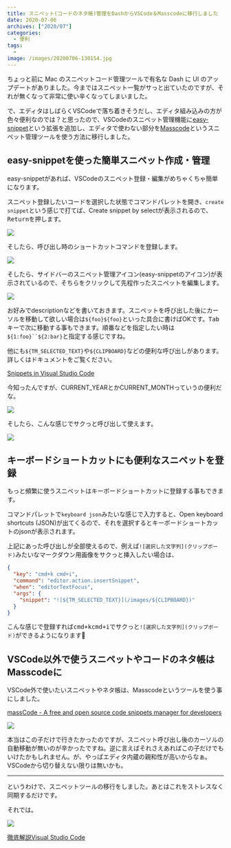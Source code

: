 ```yaml
---
title: スニペット(コードのネタ帳)管理をDashからVSCode＆Masscodeに移行しました
date: 2020-07-06
archives: ["2020/07"]
categories:
  - 便利
tags:
  -
image: /images/20200706-130154.jpg
---
```

ちょっと前に Mac のスニペットコード管理ツールで有名な Dash に UI のアップデートがありました。今まではスニペット一覧がサっと出ていたのですが、それが無くなって非常に使い辛くなってしまいました。

で、エディタはしばらくVSCodeで落ち着きそうだし、エディタ組み込みの方が色々便利なのでは？と思ったので、VSCodeのスニペット管理機能に[easy-snippet](https://marketplace.visualstudio.com/items?itemName=inu1255.easy-snippet)という拡張を追加し、エディタで使わない部分を[Masscode](https://masscode.io/)というスニペット管理ツールを使う方法に移行しました。

## easy-snippetを使った簡単スニペット作成・管理

easy-snippetがあれば、VSCodeのスニペット登録・編集がめちゃくちゃ簡単になります。

スニペット登録したいコードを選択した状態でコマンドパレットを開き、`create snippet`という感じで打てば、Create snippet by selectが表示されるので、<kbd>Return</kbd>を押します。

![](/images/20200706-122645.jpg)

そしたら、呼び出し時のショートカットコマンドを登録します。

![](/images/20200706-123037.jpg)

そしたら、サイドバーのスニペット管理アイコン(easy-snippetのアイコン)が表示されているので、そちらをクリックして先程作ったスニペットを編集します。

![](/images/20200706-112806.jpg)

お好みでdescriptionなどを書いておきます。スニペットを呼び出した後にカーソルを移動して欲しい場合は`${foo}${foo}`といった具合に書けばOKです。<kbd>Tab</kbd>キーで次に移動する事もできます。順番などを指定したい時は`${1:foo}``${2:bar}`と指定する感じですね。

他にも`${TM_SELECTED_TEXT}`や`${CLIPBOARD}`などの便利な呼び出しがあります。詳しくはドキュメントをご覧ください。

[Snippets in Visual Studio Code](https://code.visualstudio.com/docs/editor/userdefinedsnippets)

今知ったんですが、CURRENT_YEARとかCURRENT_MONTHっていうの便利だな。

![](/images/20200706-112851.jpg)

そしたら、こんな感じでサクっと呼び出して使えます。

![](/images/easy-snippet-capture.gif)

## キーボードショートカットにも便利なスニペットを登録

もっと頻繁に使うスニペットはキーボードショートカットに登録する事もできます。

コマンドパレットで`keyboard json`みたいな感じで入力すると、Open keyboard shortcuts (JSON)が出てくるので、それを選択するとキーボードショートカットのjsonが表示されます。

上記にあった呼び出しが全部使えるので、例えば`![選択した文字列](クリップボード)`みたいなマークダウン用画像をサクっと挿入したい場合は、

```json
{
  "key": "cmd+k cmd+i",
  "command": "editor.action.insertSnippet",
  "when": "editorTextFocus",
  "args": {
    "snippet": "![${TM_SELECTED_TEXT}](/images/${CLIPBOARD})"
  }
}
```

こんな感じで登録すれば<kbd>cmd+k</kbd><kbd>cmd+i</kbd>でサクっと`![選択した文字列](クリップボード)`ができるようになります👏

## VSCode以外で使うスニペットやコードのネタ帳はMasscodeに

VSCode外で使いたいスニペットやネタ帳は、Masscodeというツールを使う事にしました。

[massCode - A free and open source code snippets manager for developers](https://masscode.io/)

![](/images/20200706-131219.jpg)

本当はこの子だけで行きたかったのですが、スニペット呼び出し後のカーソルの自動移動が無いのが辛かったですね。逆に言えばそれさえあればこの子だけでもいけたかもしれません。が、やっぱエディタ内蔵の親和性が高いからなぁ。VSCodeから切り替えない限りは無いかも。

---

というわけで、スニペットツールの移行をしました。あとはこれをストレスなく同期するだけです。

それでは。

<div class="amazfy">
<a href="https://www.amazon.co.jp/dp/4863542887?tag=t4traw-22">
<img src="https://ws-fe.amazon-adsystem.com/widgets/q?_encoding=UTF8&ASIN=4863542887&Format=_SL250_&ID=AsinImage&MarketPlace=JP&ServiceVersion=20070822&WS=1&tag=t4traw-22&language=ja_JP">
<p>徹底解説Visual Studio Code</p>
</a>
</div>
